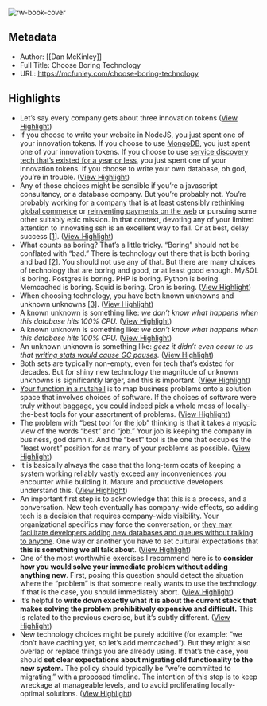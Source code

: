 ![rw-book-cover](https://mcfunley.com/assets/images/mountains-square.jpg)

## Metadata
- Author: [[Dan McKinley]]
- Full Title: Choose Boring Technology
- URL: https://mcfunley.com/choose-boring-technology

## Highlights
- Let’s say every company gets about three innovation tokens ([View Highlight](https://read.readwise.io/read/01gzjy9ategdkg9e1ce3cdhr2r))
- If you choose to write your website in NodeJS, you just spent one of your innovation tokens. If you choose to use [MongoDB](https://mcfunley.com/why-mongodb-never-worked-out-at-etsy), you just spent one of your innovation tokens. If you choose to use [service discovery tech that’s existed for a year or less](https://consul.io/), you just spent one of your innovation tokens. If you choose to write your own database, oh god, you’re in trouble. ([View Highlight](https://read.readwise.io/read/01gzjy9c72axngcq1127gngqt9))
- Any of those choices might be sensible if you’re a javascript consultancy, or a database company. But you’re probably not. You’re probably working for a company that is at least ostensibly [rethinking global commerce](https://www.etsy.com) or [reinventing payments on the web](https://stripe.com) or pursuing some other suitably epic mission. In that context, devoting any of your limited attention to innovating ssh is an excellent way to fail. Or at best, delay success [[1]](https://mcfunley.com/choose-boring-technology#f1). ([View Highlight](https://read.readwise.io/read/01gzjy9d4d0dw1yt71bxfnept2))
- What counts as boring? That’s a little tricky. “Boring” should not be conflated with “bad.” There is technology out there that is both boring and bad [[2]](https://mcfunley.com/choose-boring-technology#f2). You should not use any of that. But there are many choices of technology that are boring and good, or at least good enough. MySQL is boring. Postgres is boring. PHP is boring. Python is boring. Memcached is boring. Squid is boring. Cron is boring. ([View Highlight](https://read.readwise.io/read/01gzjya0r6qxyyfvsx03vew3tp))
- When choosing technology, you have both known unknowns and unknown unknowns [[3]](https://mcfunley.com/choose-boring-technology#f3). ([View Highlight](https://read.readwise.io/read/01gzrfq8eqnx6dgbtw1nwesqaf))
- A known unknown is something like: *we don’t know what happens when this database hits 100% CPU.* ([View Highlight](https://read.readwise.io/read/01gzrfqf9t5hs4deeq77ks7a5v))
- A known unknown is something like: *we don’t know what happens when this database hits 100% CPU.* ([View Highlight](https://read.readwise.io/read/01gzrfqkc7hky5fp9rwfg1sqyp))
- An unknown unknown is something like: *geez it didn’t even occur to us that [writing stats would cause GC pauses](http://www.evanjones.ca/jvm-mmap-pause.html).* ([View Highlight](https://read.readwise.io/read/01gzrfqnb53nreb01nzrkjxvte))
- Both sets are typically non-empty, even for tech that’s existed for decades. But for shiny new technology the magnitude of unknown unknowns is significantly larger, and this is important. ([View Highlight](https://read.readwise.io/read/01gzrfqxxcep0pwf5z8a3wqay2))
- [Your function in a nutshell](https://twitter.com/coda/status/580531932393504768) is to map business problems onto a solution space that involves choices of software. If the choices of software were truly without baggage, you could indeed pick a whole mess of locally-the-best tools for your assortment of problems. ([View Highlight](https://read.readwise.io/read/01gzrvc5e0mr1agm97c8gcr8xw))
- The problem with “best tool for the job” thinking is that it takes a myopic view of the words “best” and “job.” Your job is keeping the company in business, god damn it. And the “best” tool is the one that occupies the “least worst” position for as many of your problems as possible. ([View Highlight](https://read.readwise.io/read/01gzsa7z6kmw824gv9zctjqapj))
- It is basically always the case that the long-term costs of keeping a system working reliably vastly exceed any inconveniences you encounter while building it. Mature and productive developers understand this. ([View Highlight](https://read.readwise.io/read/01gzsa8btexqb1965wdd3p0ax9))
- An important first step is to acknowledge that this is a process, and a conversation. New tech eventually has company-wide effects, so adding tech is a decision that requires company-wide visibility. Your organizational specifics may force the conversation, or [they may facilitate developers adding new databases and queues without talking to anyone](https://twitter.com/mcfunley/status/578603932949164032). One way or another you have to set cultural expectations that **this is something we all talk about**. ([View Highlight](https://read.readwise.io/read/01gzsaac6sq9gmtqp0ay547fd7))
- One of the most worthwhile exercises I recommend here is to **consider how you would solve your immediate problem without adding anything new**. First, posing this question should detect the situation where the “problem” is that someone really wants to use the technology. If that is the case, you should immediately abort. ([View Highlight](https://read.readwise.io/read/01gzsaaypvh7x014vs00xpygdn))
- It’s helpful to **write down exactly what it is about the current stack that makes solving the problem prohibitively expensive and difficult.** This is related to the previous exercise, but it’s subtly different. ([View Highlight](https://read.readwise.io/read/01gzsac2bjc1agv92sppe9089w))
- New technology choices might be purely additive (for example: “we don’t have caching yet, so let’s add memcached”). But they might also overlap or replace things you are already using. If that’s the case, you should **set clear expectations about migrating old functionality to the new system.** The policy should typically be “we’re committed to migrating,” with a proposed timeline. The intention of this step is to keep wreckage at manageable levels, and to avoid proliferating locally-optimal solutions. ([View Highlight](https://read.readwise.io/read/01gzsadq7h5e237bred44hp1j8))
